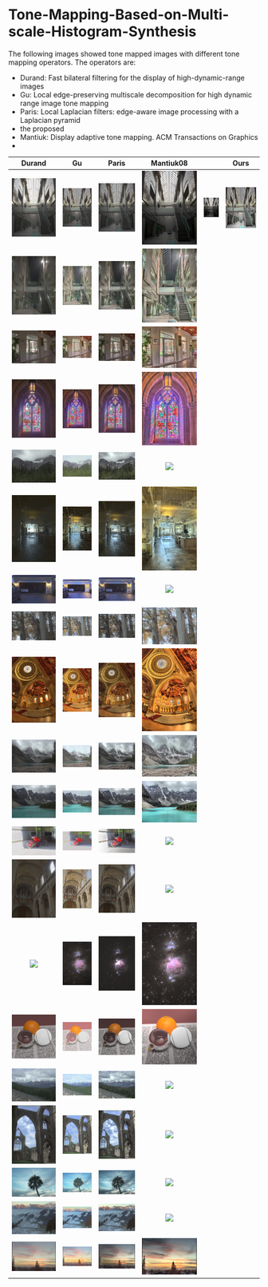 # Tone-Mapping-Based-on-Multi-scale-Histogram-Synthesis

The following images showed tone mapped images with different tone mapping operators. The operators are: 

- Durand: Fast bilateral filtering for the display of high-dynamic-range images
- Gu: Local edge-preserving multiscale decomposition for high dynamic range image tone mapping
- Paris: Local Laplacian filters: edge-aware image processing with a Laplacian pyramid
- the proposed
- Mantiuk: Display adaptive tone mapping. ACM Transactions on Graphics
- 





|                           Durand                           |                         Gu                         |                          Paris                           |                        Mantiuk08                        |                                                         | Ours                                     |
| :--------------------------------------------------------: | :------------------------------------------------: | :------------------------------------------------------: | :-----------------------------------------------------: | ------------------------------------------------------- | ---------------------------------------- |
| ![Durand](./images/AtriumMorning/AtriumMorning_durand.jpg) | ![Gu](./images/AtriumMorning/AtriumMorning_Gu.jpg) | ![Paris](./images/AtriumMorning/AtriumMorning_paris.jpg) | ![](./images/AtriumMorning/AtriumMorning_mantiuk08.jpg) | ![](./images/AtriumMorning/AtriumMorning_mantiuk08.jpg) | ![Ours](./images/AtriumMorning/Ours.png) |
|            ![](./images/AtriumNight/durand.jpg)            |          ![](./images/AtriumNight/gu.jpg)          |           ![](./images/AtriumNight/paris.jpg)            |           ![](./images/AtriumNight/ours.png)            |                                                         |                                          |
|              ![](./images/belgium/durand.jpg)              |            ![](./images/belgium/Gu.jpg)            |             ![](./images/belgium/paris.jpg)              |             ![](./images/belgium/ours.png)              |                                                         |                                          |
|             ![](./images/cathedral/durand.jpg)             |           ![](./images/cathedral/gu.jpg)           |            ![](./images/cathedral/paris.jpg)             |            ![](./images/cathedral/ours.png)             |                                                         |                                          |
|             ![](./images/crowfoot/durand.jpg)              |           ![](./images/crowfoot/gu.jpg)            |             ![](./images/crowfoot/paris.jpg)             |             ![](./images/crowfoot/ours.png)             |                                                         |                                          |
|           ![](./images/designCenter/durand.jpg)            |         ![](./images/designCenter/gu.jpg)          |           ![](./images/designCenter/paris.jpg)           |           ![](./images/designCenter/ours.png)           |                                                         |                                          |
|              ![](./images/garage/durand.jpg)               |            ![](./images/garage/gu.jpg)             |              ![](./images/garage/paris.jpg)              |              ![](./images/garage/ours.png)              |                                                         |                                          |
|               ![](images\groveD\durand.jpg)                |             ![](images\groveD\gu.jpg)              |               ![](images\groveD\paris.jpg)               |               ![](images\groveD\ours.png)               |                                                         |                                          |
|             ![](./images/memorial/durand.jpg)              |           ![](./images/memorial/gu.jpg)            |             ![](./images/memorial/paris.jpg)             |             ![](./images/memorial/ours.png)             |                                                         |                                          |
|              ![](images/Moraine1/durand.jpg)               |            ![](images/Moraine1/gu.jpg)             |              ![](images/Moraine1/paris.jpg)              |              ![](images/Moraine1/ours.png)              |                                                         |                                          |
|              ![](images/Moraine2/durand.jpg)               |            ![](images/Moraine2/gu.jpg)             |              ![](images/Moraine2/paris.jpg)              |              ![](images/Moraine2/ours.png)              |                                                         |                                          |
|               ![](./images/moto/durand.jpg)                |             ![](./images/moto/gu.jpg)              |               ![](./images/moto/paris.jpg)               |               ![](./images/moto/ours.png)               |                                                         |                                          |
|         ![](./images/nancy_cathedral_2/durand.jpg)         |       ![](./images/nancy_cathedral_2/gu.jpg)       |        ![](./images/nancy_cathedral_2/paris.jpg)         |        ![](./images/nancy_cathedral_2/ours.png)         |                                                         |                                          |
|               ![](./images/orion/durand.jpg)               |             ![](./images/orion/gu.jpg)             |              ![](./images/orion/paris.jpg)               |              ![](./images/orion/ours.png)               |                                                         |                                          |
|              ![](./images/rend01/durand.jpg)               |            ![](./images/rend01/gu.jpg)             |              ![](./images/rend01/paris.jpg)              |              ![](./images/rend01/ours.png)              |                                                         |                                          |
|             ![](./images/Rockies3b/durand.jpg)             |           ![](./images/Rockies3b/gu.jpg)           |            ![](./images/Rockies3b/paris.jpg)             |            ![](./images/Rockies3b/ours.png)             |                                                         |                                          |
|             ![](./images/tinterna/durand.jpg)              |           ![](./images/tinterna/gu.jpg)            |             ![](./images/tinterna/paris.jpg)             |             ![](./images/tinterna/ours.png)             |                                                         |                                          |
|                ![](./images/tmN/durand.jpg)                |              ![](./images/tmN/gu.jpg)              |               ![](./images/tmN/paris.jpg)                |               ![](./images/tmN/ours.png)                |                                                         |                                          |
|            ![](./images/Vernicular/durand.jpg)             |          ![](./images/Vernicular/gu.jpg)           |            ![](./images/Vernicular/paris.jpg)            |            ![](./images/Vernicular/ours.png)            |                                                         |                                          |
|            ![](./images/vinesunset/durand.jpg)             |          ![](./images/vinesunset/gu.jpg)           |            ![](./images/vinesunset/paris.jpg)            |            ![](./images/vinesunset/ours.png)            |                                                         |                                          |







